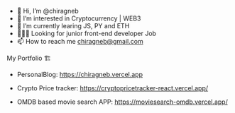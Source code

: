 - 👋 Hi, I’m @chiragneb
- 👀 I’m interested in Cryptocurrency | WEB3
- 🌱 I’m currently learing JS, PY and ETH
- 👨🏾‍💻 Looking for junior front-end developer Job 
- 📫 How to reach me chiragneb@gmail.com   



My Portfolio 🏗️   

- PersonalBlog: https://chiragneb.vercel.app 

- Crypto Price tracker: https://cryptopricetracker-react.vercel.app/ 

- OMDB based movie search APP: https://moviesearch-omdb.vercel.app/



<!---
chiragneb/chiragneb is a ✨ special ✨ repository because its `README.md` (this file) appears on your GitHub profile.
You can click the Preview link to take a look at your changes.
--->
